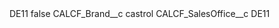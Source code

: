 <?xml version="1.0" encoding="UTF-8"?>
<CustomMetadata xmlns="http://soap.sforce.com/2006/04/metadata" xmlns:xsi="http://www.w3.org/2001/XMLSchema-instance" xmlns:xsd="http://www.w3.org/2001/XMLSchema">
    <label>DE11</label>
    <protected>false</protected>
    <values>
        <field>CALCF_Brand__c</field>
        <value xsi:type="xsd:string">castrol</value>
    </values>
    <values>
        <field>CALCF_SalesOffice__c</field>
        <value xsi:type="xsd:string">DE11</value>
    </values>
</CustomMetadata>
